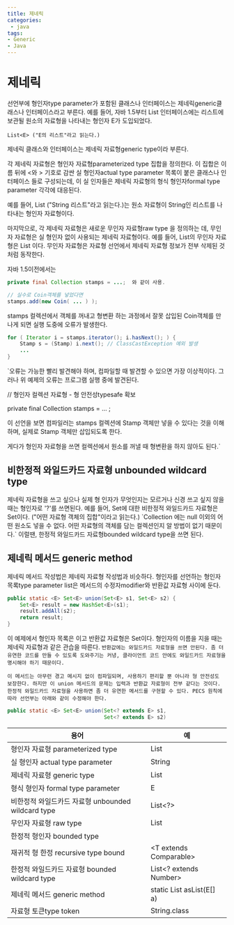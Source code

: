 ```yaml
---
title: 제네릭
categories:
 - java
tags:
- Generic
- Java
---
```


# 제네릭

선언부에 형인자type parameter가 포함된 클래스나 인터페이스는 제네릭generic클래스나 인터페이스라고 부른다.
예를 들어, 자바 1.5부터 List 인터페이스에는 리스트에 보관될 원소의 자료형을 나타내는 형인자 E가 도입되었다.

`List<E> ("E의 리스트"라고 읽는다.)`

제네릭 클래스와 인터페이스는 제네릭 자료형generic type이라 부른다.

각 제네릭 자료형은 형인자 자료형parameterized type 집합을 정의한다. 이 집합은 이름 뒤에 <와 > 기호로 감싼 실 형인자actual type parameter 목록이 붙은 클래스나 인터페이스 들로 구성되는데, 이 실 인자들은 제네릭 자료형의 형식 형인자formal type parameter 각각에 대응된다.

예를 들어, List<String> ("String 리스트"라고 읽는다.)는 원소 자료형이 String인 리스트를 나타내는 형인자 자료형이다.

마지막으로, 각 제네릭 자료형은 새로운 무인자 자료형raw type 을 정의하는 데, 무인자 자료형은 실 형인자 없이 사용되는 제네릭 자료형이다. 예를 들어, List<E>의 무인자 자료형은 List 이다. 무인자 자료형은 자료형 선언에서 제네릭 자료형 정보가 전부 삭제된 것처럼 동작한다.

자바 1.5이전에서는

```java
private final Collection stamps = ...;  와 같이 사용.

// 실수로 Coin객체를 넣었다면
stamps.add(new Coin( ... ) );
```
stamps 컬렉션에서 객체를 꺼내고 형변환 하는 과정에서 잘못 삽입된 Coin객체를 만나게 되면 실행 도중에 오류가 발생한다.

```java
for ( Iterator i = stamps.iterator(); i.hasNext(); ) {  
    Stamp s = (Stamp) i.next(); // ClassCastException 예외 발생  
    ...  
}  
```

`오류는 가능한 빨리 발견해야 하며, 컴파일할 때 발견할 수 있으면 가장 이상적이다. 그러나 위 예제의 오류는 프로그램 실행 중에 발견된다.

// 형인자 컬렉션 자료형 - 형 안전성typesafe 확보

private final Collection<Stamp> stamps = ... ;

이 선언을 보면 컴파일러는 stamps 컬렉션에 Stamp 객체만 넣을 수 있다는 것을 이해하며, 실제로 Stamp 객체만 삽입되도록 한다.

게다가 형인자 자료형을 쓰면 컬렉션에서 원소를 꺼낼 때 형변환을 하지 않아도 된다.`

## 비한정적 와일드카드 자료형 unbounded wildcard type

제네릭 자료형을 쓰고 싶으나 실제 형 인자가 무엇인지는 모르거나 신경 쓰고 싶지 않을 때는 형인자로 '?'를 쓰면된다.
예를 들어, Set<E>에 대한 비한정적 와일드카드 자료형은 Set<?>이다. ("어떤 자료형 객체의 집합"이라고 읽는다.)
`Collection<?> 에는 null 이외의 어떤 원소도 넣을 수 없다. 어떤 자료형의 객체를 담는 컬렉션인지 알 방법이 없기 때문이다.`
이럴땐, 한정적 와일드카드 자료형bounded wildcard type을 쓰면 된다.

## 제네릭 메서드 generic method

제네릭 메서드 작성법은 제네릭 자료형 작성법과 비슷하다. 형인자를 선언하는 형인자 목록type parameter list은 메서드의 수정자modifier와 반환값 자료형 사이에 둔다.

```java
public static <E> Set<E> union(Set<E> s1, Set<E> s2) {
    Set<E> result = new HashSet<E>(s1);
    result.addAll(s2);
    return result;
}
```

이 예제에서 형인자 목록은 <E>이고 반환값 자료형은 Set<E>이다. 형인자의 이름을 지을 때는 제네릭 자료형과 같은 관습을 따른다.
`반환값에는 와일드카드 자료형을 쓰면 안된다. 좀 더 유연한 코드를 만들 수 있도록 도와주기는 커녕, 클라이언트 코드 안에도 와일드카드 자료형을 명시해야 하기 때문이다.`

`이 메서드는 아무런 경고 메시지 없이 컴파일되며, 사용하기 편리할 뿐 아니라 형 안전성도 보장한다. 하지만 이 union 메서드의 문제는 입력과 반환값 자료형이 전부 같다는 것이다.
한정적 와일드카드 자료형을 사용하면 좀 더 유연한 메서드를 구현할 수 있다.
PECS 원칙에 따라 선언부는 아래와 같이 수정해야 한다.`
```java
public static <E> Set<E> union(Set<? extends E> s1,
                               Set<? extends E> s2)
```

용어 | 예
-------- | --------
형인자 자료형 parameterized type   | List<String>
실 형인자 actual type parameter | String
제네릭 자료형 generic type | List<E>
형식 형인자 formal type parameter | E
비한정적 와일드카드 자료형 unbounded wildcard type | List<?>
무인자 자료형 raw type | List
한정적 형인자 bounded type | 	<E extends Number>
재귀적 형 한정 recursive type bound | <T extends Comparable<T>>
한정적 와일드카드 자료형 bounded wildcard type | List<? extends Number>
제네릭 메서드 generic method | static <E> List<E> asList(E[] a)
자료형 토큰type token | String.class

